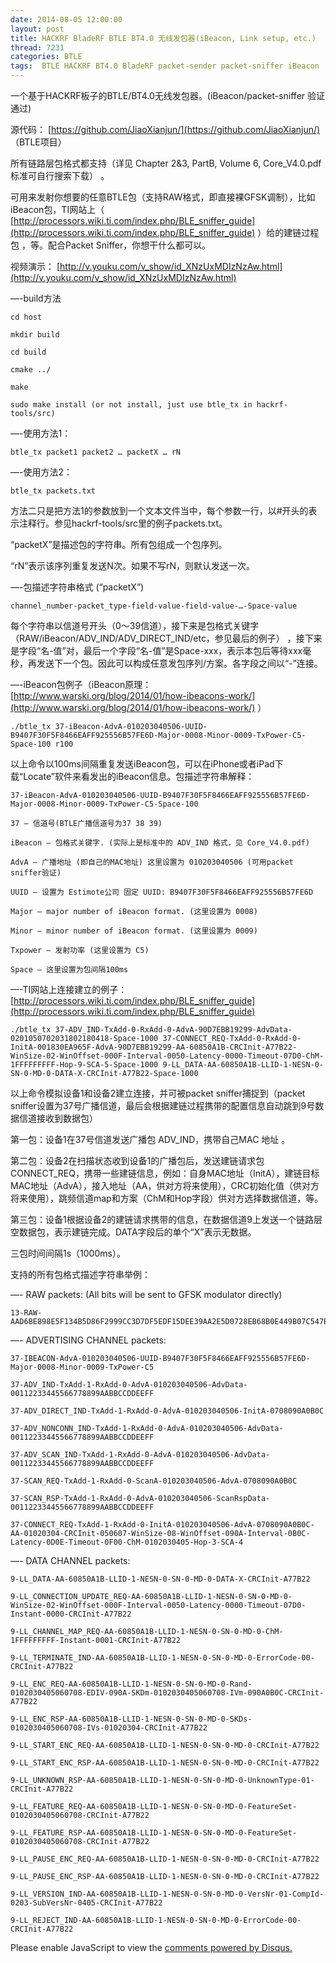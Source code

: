 ```yaml
---
date: 2014-08-05 12:00:00
layout: post
title: HACKRF BladeRF BTLE BT4.0 无线发包器(iBeacon, Link setup, etc.)
thread: 7231
categories: BTLE
tags:  BTLE HACKRF BT4.0 BladeRF packet-sender packet-sniffer iBeacon
---
```


一个基于HACKRF板子的BTLE/BT4.0无线发包器。(iBeacon/packet-sniffer 验证通过)

源代码： [https://github.com/JiaoXianjun/](https://github.com/JiaoXianjun/) （BTLE项目）

所有链路层包格式都支持（详见 Chapter 2&3, PartB, Volume 6, Core_V4.0.pdf 标准可自行搜索下载） 。

可用来发射你想要的任意BTLE包（支持RAW格式，即直接裸GFSK调制），比如iBeacon包，TI网站上（ [http://processors.wiki.ti.com/index.php/BLE_sniffer_guide](http://processors.wiki.ti.com/index.php/BLE_sniffer_guide)
）给的建链过程包 ，等。配合Packet Sniffer，你想干什么都可以。

视频演示： [http://v.youku.com/v_show/id_XNzUxMDIzNzAw.html](http://v.youku.com/v_show/id_XNzUxMDIzNzAw.html)

—-build方法

    cd host
    
    mkdir build
    
    cd build
    
    cmake ../
    
    make
    
    sudo make install (or not install, just use btle_tx in hackrf-tools/src)

—-使用方法1：

    btle_tx packet1 packet2 … packetX … rN

—-使用方法2：

    btle_tx packets.txt

方法二只是把方法1的参数放到一个文本文件当中，每个参数一行，以#开头的表示注释行。参见hackrf-tools/src里的例子packets.txt。

“packetX”是描述包的字符串。所有包组成一个包序列。

“rN”表示该序列重复发送N次。如果不写rN，则默认发送一次。

—-包描述字符串格式 (“packetX”)

    channel_number-packet_type-field-value-field-value-…-Space-value

每个字符串以信道号开头（0～39信道），接下来是包格式关键字（RAW/iBeacon/ADV_IND/ADV_DIRECT_IND/etc，参见最后的例子） ，接下来是字段“名-值”对，最后一个字段“名-值”是Space-xxx，表示本包后等待xxx毫秒，再发送下一个包。因此可以构成任意发包序列/方案。各字段之间以“-”连接。

—-iBeacon包例子（iBeacon原理：[http://www.warski.org/blog/2014/01/how-ibeacons-work/](http://www.warski.org/blog/2014/01/how-ibeacons-work/) ）

    ./btle_tx 37-iBeacon-AdvA-010203040506-UUID-B9407F30F5F8466EAFF925556B57FE6D-Major-0008-Minor-0009-TxPower-C5-Space-100 r100

以上命令以100ms间隔重复发送iBeacon包，可以在iPhone或者iPad下载“Locate”软件来看发出的iBeacon信息。包描述字符串解释：

    37-iBeacon-AdvA-010203040506-UUID-B9407F30F5F8466EAFF925556B57FE6D-Major-0008-Minor-0009-TxPower-C5-Space-100

    37 — 信道号(BTLE广播信道号为37 38 39)
    
    iBeacon — 包格式关键字. (实际上是标准中的 ADV_IND 格式，见 Core_V4.0.pdf)
    
    AdvA — 广播地址 (即自己的MAC地址) 这里设置为 010203040506 (可用packet sniffer验证)
    
    UUID — 设置为 Estimote公司 固定 UUID: B9407F30F5F8466EAFF925556B57FE6D
    
    Major — major number of iBeacon format. (这里设置为 0008)
    
    Minor — minor number of iBeacon format. (这里设置为 0009)
    
    Txpower — 发射功率 (这里设置为 C5)
    
    Space — 这里设置为包间隔100ms

—-TI网站上连接建立的例子： [http://processors.wiki.ti.com/index.php/BLE_sniffer_guide](http://processors.wiki.ti.com/index.php/BLE_sniffer_guide)

    ./btle_tx 37-ADV_IND-TxAdd-0-RxAdd-0-AdvA-90D7EBB19299-AdvData-0201050702031802180418-Space-1000 37-CONNECT_REQ-TxAdd-0-RxAdd-0-InitA-001830EA965F-AdvA-90D7EBB19299-AA-60850A1B-CRCInit-A77B22-WinSize-02-WinOffset-000F-Interval-0050-Latency-0000-Timeout-07D0-ChM-1FFFFFFFFF-Hop-9-SCA-5-Space-1000 9-LL_DATA-AA-60850A1B-LLID-1-NESN-0-SN-0-MD-0-DATA-X-CRCInit-A77B22-Space-1000

以上命令模拟设备1和设备2建立连接，并可被packet sniffer捕捉到（packet sniffer设置为37号广播信道，最后会根据建链过程携带的配置信息自动跳到9号数据信道接收到数据包）

第一包：设备1在37号信道发送广播包 ADV_IND，携带自己MAC 地址 。

第二包：设备2在扫描状态收到设备1的广播包后，发送建链请求包 CONNECT_REQ，携带一些建链信息，例如：自身MAC地址（InitA），建链目标MAC地址（AdvA），接入地址（AA，供对方将来使用），CRC初始化值（供对方将来使用），跳频信道map和方案（ChM和Hop字段）供对方选择数据信道，等。

第三包：设备1根据设备2的建链请求携带的信息，在数据信道9上发送一个链路层空数据包，表示建链完成。DATA字段后的单个“X”表示无数据。

三包时间间隔1s（1000ms）。

支持的所有包格式描述字符串举例：

—- RAW packets: (All bits will be sent to GFSK modulator directly)
    
    13-RAW-AAD6BE898E5F134B5D86F2999CC3D7DF5EDF15DEE39AA2E5D0728EB68B0E449B07C547B80EAA8DD257A0E5EACB0B
    
—- ADVERTISING CHANNEL packets:
    
    37-IBEACON-AdvA-010203040506-UUID-B9407F30F5F8466EAFF925556B57FE6D-Major-0008-Minor-0009-TxPower-C5
    
    37-ADV_IND-TxAdd-1-RxAdd-0-AdvA-010203040506-AdvData-00112233445566778899AABBCCDDEEFF
    
    37-ADV_DIRECT_IND-TxAdd-1-RxAdd-0-AdvA-010203040506-InitA-0708090A0B0C
    
    37-ADV_NONCONN_IND-TxAdd-1-RxAdd-0-AdvA-010203040506-AdvData-00112233445566778899AABBCCDDEEFF
    
    37-ADV_SCAN_IND-TxAdd-1-RxAdd-0-AdvA-010203040506-AdvData-00112233445566778899AABBCCDDEEFF
    
    37-SCAN_REQ-TxAdd-1-RxAdd-0-ScanA-010203040506-AdvA-0708090A0B0C
    
    37-SCAN_RSP-TxAdd-1-RxAdd-0-AdvA-010203040506-ScanRspData-00112233445566778899AABBCCDDEEFF
    
    37-CONNECT_REQ-TxAdd-1-RxAdd-0-InitA-010203040506-AdvA-0708090A0B0C-AA-01020304-CRCInit-050607-WinSize-08-WinOffset-090A-Interval-0B0C-Latency-0D0E-Timeout-0F00-ChM-0102030405-Hop-3-SCA-4
    
—- DATA CHANNEL packets:
    
    9-LL_DATA-AA-60850A1B-LLID-1-NESN-0-SN-0-MD-0-DATA-X-CRCInit-A77B22
    
    9-LL_CONNECTION_UPDATE_REQ-AA-60850A1B-LLID-1-NESN-0-SN-0-MD-0-WinSize-02-WinOffset-000F-Interval-0050-Latency-0000-Timeout-07D0-Instant-0000-CRCInit-A77B22
    
    9-LL_CHANNEL_MAP_REQ-AA-60850A1B-LLID-1-NESN-0-SN-0-MD-0-ChM-1FFFFFFFFF-Instant-0001-CRCInit-A77B22
    
    9-LL_TERMINATE_IND-AA-60850A1B-LLID-1-NESN-0-SN-0-MD-0-ErrorCode-00-CRCInit-A77B22
    
    9-LL_ENC_REQ-AA-60850A1B-LLID-1-NESN-0-SN-0-MD-0-Rand-0102030405060708-EDIV-090A-SKDm-0102030405060708-IVm-090A0B0C-CRCInit-A77B22
    
    9-LL_ENC_RSP-AA-60850A1B-LLID-1-NESN-0-SN-0-MD-0-SKDs-0102030405060708-IVs-01020304-CRCInit-A77B22
    
    9-LL_START_ENC_REQ-AA-60850A1B-LLID-1-NESN-0-SN-0-MD-0-CRCInit-A77B22
    
    9-LL_START_ENC_RSP-AA-60850A1B-LLID-1-NESN-0-SN-0-MD-0-CRCInit-A77B22
    
    9-LL_UNKNOWN_RSP-AA-60850A1B-LLID-1-NESN-0-SN-0-MD-0-UnknownType-01-CRCInit-A77B22
    
    9-LL_FEATURE_REQ-AA-60850A1B-LLID-1-NESN-0-SN-0-MD-0-FeatureSet-0102030405060708-CRCInit-A77B22
    
    9-LL_FEATURE_RSP-AA-60850A1B-LLID-1-NESN-0-SN-0-MD-0-FeatureSet-0102030405060708-CRCInit-A77B22
    
    9-LL_PAUSE_ENC_REQ-AA-60850A1B-LLID-1-NESN-0-SN-0-MD-0-CRCInit-A77B22
    
    9-LL_PAUSE_ENC_RSP-AA-60850A1B-LLID-1-NESN-0-SN-0-MD-0-CRCInit-A77B22
    
    9-LL_VERSION_IND-AA-60850A1B-LLID-1-NESN-0-SN-0-MD-0-VersNr-01-CompId-0203-SubVersNr-0405-CRCInit-A77B22
    
    9-LL_REJECT_IND-AA-60850A1B-LLID-1-NESN-0-SN-0-MD-0-ErrorCode-00-CRCInit-A77B22

<div id="disqus_thread"></div>
<script type="text/javascript">
    /* * * CONFIGURATION VARIABLES: EDIT BEFORE PASTING INTO YOUR WEBPAGE * * */
    var disqus_shortname = 'jiaoxianjun'; // required: replace example with your forum shortname

    /* * * DON'T EDIT BELOW THIS LINE * * */
    (function() {
        var dsq = document.createElement('script'); dsq.type = 'text/javascript'; dsq.async = true;
        dsq.src = '//' + disqus_shortname + '.disqus.com/embed.js';
        (document.getElementsByTagName('head')[0] || document.getElementsByTagName('body')[0]).appendChild(dsq);
    })();
</script>
<noscript>Please enable JavaScript to view the <a href="http://disqus.com/?ref_noscript">comments powered by Disqus.</a></noscript>
